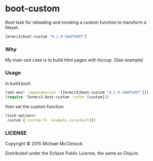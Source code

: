# boot-custom

Boot task for reloading and invoking a custom function to transform a fileset.

```clj
[mrmcc3/boot-custom "0.1.0-SNAPSHOT"]
```

### Why 

My main use case is to build html pages with hiccup. (See example)

### Usage

in build.boot
```clj
(set-env! :dependencies '[[mrmcc3/boot-custom "0.1.0-SNAPSHOT"]])
(require '[mrmcc3.boot-custom :refer [custom]])
```

then set the custom function
```clj
(task-options!
 custom {:custom-fn 'example.core/build})
```

### LICENSE

Copyright © 2015 Michael McClintock

Distributed under the Eclipse Public License, the same as Clojure.
